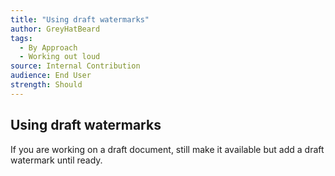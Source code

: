 ```yaml
---
title: "Using draft watermarks"
author: GreyHatBeard
tags: 
  - By Approach
  - Working out loud
source: Internal Contribution
audience: End User
strength: Should
---
```

## Using draft watermarks
If you are working on a draft document, still make it available but add a draft watermark until ready.